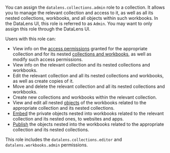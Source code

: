 You can assign the `datalens.collections.admin` role to a collection. It allows you to manage the relevant collection and access to it, as well as all its nested collections, workbooks, and all objects within such workbooks. In the DataLens UI, this role is referred to as `Admin`. You may want to only assign this role through the DataLens UI.

Users with this role can:
* View info on the [access permissions](../../../iam/concepts/access-control/index.md) granted for the appropriate collection and for its nested [collections and workbooks](../../../datalens/workbooks-collections/index.md), as well as modify such access permissions.
* View info on the relevant collection and its nested collections and workbooks.
* Edit the relevant collection and all its nested collections and workbooks, as well as create copies of it.
* Move and delete the relevant collection and all its nested collections and workbooks.
* Create new collections and workbooks within the relevant collection.
* View and edit all nested [objects](../../../datalens/concepts/index.md#component-interrelation) of the workbooks related to the appropriate collection and its nested collections.
* [Embed](../../../datalens/security/private-embedded-objects.md) the private objects nested into workbooks related to the relevant collection and its nested ones, to websites and apps.
* [Publish](../../../datalens/concepts/datalens-public.md#how-to-publish) the objects nested into the workbooks related to the appropriate collection and its nested collections.

This role includes the `datalens.collections.editor` and `datalens.workbooks.admin` permissions.
